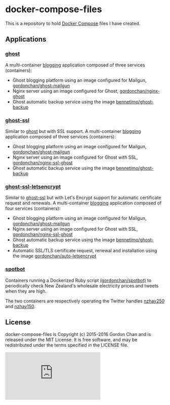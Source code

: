 # docker-compose-files

This is a repository to hold [Docker Compose](https://docs.docker.com/compose/) files I have created.

## Applications

### [ghost](https://github.com/gchan/docker-compose-files/blob/master/ghost/docker-compose.yml)
A multi-container [blogging](https://ghost.org/) application composed of three services (containers):

* Ghost blogging platform using an image configured for Mailgun, [gordonchan/ghost-mailgun](https://github.com/gchan/dockerfiles/tree/master/ghost-mailgun)
* Nginx server using an image configured for Ghost, [gordonchan/nginx-ghost](https://github.com/gchan/dockerfiles/tree/master/nginx-ghost)
* Ghost automatic backup service using the image [bennetimo/ghost-backup](https://hub.docker.com/r/bennetimo/ghost-backup/)


### [ghost-ssl](https://github.com/gchan/docker-compose-files/blob/master/ghost-ssl/docker-compose.yml)
Similar to [ghost](https://github.com/gchan/docker-compose-files/blob/master/ghost/docker-compose.yml) but with SSL support.
A multi-container [blogging](https://ghost.org/) application composed of three services (containers):

* Ghost blogging platform using an image configured for Mailgun, [gordonchan/ghost-mailgun](https://github.com/gchan/dockerfiles/tree/master/ghost-mailgun)
* Nginx server using an image configured for Ghost with SSL, [gordonchan/nginx-ssl-ghost](https://github.com/gchan/dockerfiles/tree/master/nginx-ssl-ghost)
* Ghost automatic backup service using the image [bennetimo/ghost-backup](https://hub.docker.com/r/bennetimo/ghost-backup/)


### [ghost-ssl-letsencrypt](https://github.com/gchan/docker-compose-files/blob/master/ghost-ssl-letsencrypt/docker-compose.yml)
Similar to [ghost-ssl](https://github.com/gchan/docker-compose-files/blob/master/ghost-ssl/docker-compose.yml) but with Let's Encrypt support for automatic certificate request and renewals.
A multi-container [blogging](https://ghost.org/) application composed of four services (containers):

* Ghost blogging platform using an image configured for Mailgun, [gordonchan/ghost-mailgun](https://github.com/gchan/dockerfiles/tree/master/ghost-mailgun)
* Nginx server using an image configured for Ghost with SSL, [gordonchan/nginx-ssl-ghost](https://github.com/gchan/dockerfiles/tree/master/nginx-ssl-ghost)
* Ghost automatic backup service using the image [bennetimo/ghost-backup](https://hub.docker.com/r/bennetimo/ghost-backup/)
* Automatic SSL/TLS certificate request, renewal and installation using the image [gordonchan/auto-letsencrypt](https://hub.docker.com/r/gordonchan/auto-letsencrypt/)


### [spotbot](https://github.com/gchan/docker-compose-files/blob/master/spotbot/docker-compose.yml)
Containers running a Dockerized Ruby script [(gordonchan/spotbot)](https://github.com/gchan/dockerfiles/tree/master/spotbot) to periodically check New Zealand's wholesale electricity prices and tweets when they are high.

The two containers are respectively operating the Twitter handles [nzhay250](https://twitter.com/nzhay250) and [nzhay150](https://twitter.com/nzhay150).

## License

docker-compose-files is Copyright (c) 2015-2016 Gordon Chan and is released under the MIT License. It is free software, and may be redistributed under the terms specified in the LICENSE file.

[![Analytics](https://ga-beacon.appspot.com/UA-70790190-2/docker-compose-files/README.md?flat)](https://github.com/igrigorik/ga-beacon)
